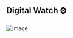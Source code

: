 ## Digital Watch ⌚

![image](https://user-images.githubusercontent.com/115597015/221659511-c66d1c3c-7244-4034-af1f-46cec84d4a9c.png)
